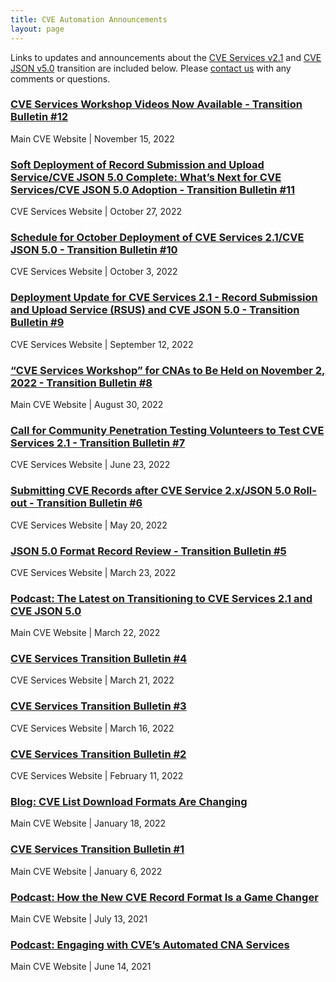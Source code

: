 ```yaml
---
title: CVE Automation Announcements
layout: page
---
```


Links to updates and announcements about the [CVE Services v2.1](https://github.com/CVEProject/cve-services) and [CVE JSON v5.0](https://github.com/CVEProject/cve-schema/blob/master/schema/v5.0/CVE_JSON_5.0_schema.json) transition are included below. Please [contact us](https://cveform.mitre.org/) with any comments or questions.


### [CVE Services Workshop Videos Now Available - Transition Bulletin #12](https://cveproject.github.io/automation-transition#bulletin-number-12) 
Main CVE Website | November 15, 2022

### [Soft Deployment of Record Submission and Upload Service/CVE JSON 5.0 Complete: What’s Next for CVE Services/CVE JSON 5.0 Adoption - Transition Bulletin #11](https://cveproject.github.io/automation-transition#bulletin-number-11) 
CVE Services Website | October 27, 2022

### [Schedule for October Deployment of CVE Services 2.1/CVE JSON 5.0 - Transition Bulletin #10](https://cveproject.github.io/automation-transition#bulletin-number-10) 
CVE Services Website | October 3, 2022

### [Deployment Update for CVE Services 2.1 - Record Submission and Upload Service (RSUS) and CVE JSON 5.0 - Transition Bulletin #9](https://cveproject.github.io/automation-transition#bulletin-number-9) 
CVE Services Website | September 12, 2022

### [“CVE Services Workshop” for CNAs to Be Held on November 2, 2022 - Transition Bulletin #8](https://www.cve.org/Media/News/item/news/2022/08/30/CVE-Services-Workshop-for-CNAs) 
Main CVE Website | August 30, 2022

### [Call for Community Penetration Testing Volunteers to Test CVE Services 2.1 - Transition Bulletin #7](https://cveproject.github.io/automation-transition#bulletin-number-7) 
CVE Services Website | June 23, 2022

### [Submitting CVE Records after CVE Service 2.x/JSON 5.0 Roll-out - Transition Bulletin #6](https://cveproject.github.io/automation-transition#bulletin-number-6) 
CVE Services Website | May 20, 2022

### [JSON 5.0 Format Record Review - Transition Bulletin #5](https://cveproject.github.io/automation-transition#bulletin-number-5) 
CVE Services Website | March 23, 2022

### [Podcast: The Latest on Transitioning to CVE Services 2.1 and CVE JSON 5.0](https://www.cve.org/Media/News/item/podcast/2022/03/22/The-Latest-on-Transitioning-to)
Main CVE Website | March 22, 2022

### [CVE Services Transition Bulletin #4](https://cveproject.github.io/automation-transition#bulletin-number-4) 
CVE Services Website | March 21, 2022

### [CVE Services Transition Bulletin #3](https://cveproject.github.io/automation-transition#bulletin-number-3) 
CVE Services Website | March 16, 2022

### [CVE Services Transition Bulletin #2](https://cveproject.github.io/automation-transition#bulletin-number-2) 
CVE Services Website | February 11, 2022

### [Blog: CVE List Download Formats Are Changing](https://www.cve.org/Media/News/item/blog/2022/01/18/CVE-List-Download-Formats-Are)
Main CVE Website | January 18, 2022

### [CVE Services Transition Bulletin #1](https://www.cve.org/Media/News/item/news/2022/01/11/Changes-Coming-to-CVE-Record)
Main CVE Website | January 6, 2022 

### [Podcast: How the New CVE Record Format Is a Game Changer](https://www.cve.org/Media/News/item/podcast/2021/07/13/How-the-New-CVE-Record)
Main CVE Website | July 13, 2021

### [Podcast: Engaging with CVE’s Automated CNA Services](https://www.cve.org/Media/News/item/podcast/2021/06/14/Engaging-with-CVEs-Automated-CNA)
Main CVE Website | June 14, 2021
